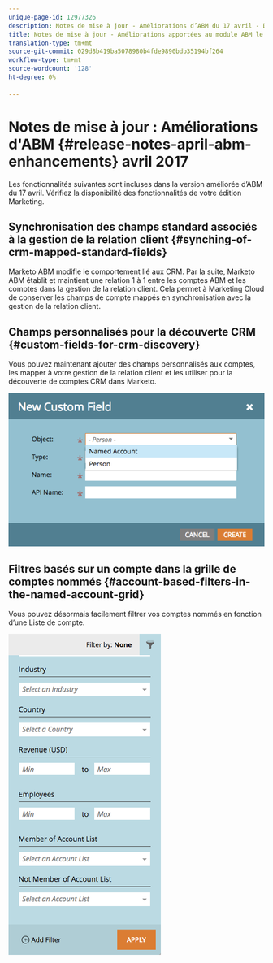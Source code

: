 ```yaml
---
unique-page-id: 12977326
description: Notes de mise à jour - Améliorations d’ABM du 17 avril - Documentation sur le marketing - Documentation du produit
title: Notes de mise à jour - Améliorations apportées au module ABM le 17 avril
translation-type: tm+mt
source-git-commit: 029d8b419ba5078980b4fde9890bdb35194bf264
workflow-type: tm+mt
source-wordcount: '128'
ht-degree: 0%

---
```



# Notes de mise à jour : Améliorations d&#39;ABM {#release-notes-april-abm-enhancements} avril 2017

Les fonctionnalités suivantes sont incluses dans la version améliorée d’ABM du 17 avril. Vérifiez la disponibilité des fonctionnalités de votre édition Marketing.

## Synchronisation des champs standard associés à la gestion de la relation client {#synching-of-crm-mapped-standard-fields}

Marketo ABM modifie le comportement lié aux CRM. Par la suite, Marketo ABM établit et maintient une relation 1 à 1 entre les comptes ABM et les comptes dans la gestion de la relation client. Cela permet à Marketing Cloud de conserver les champs de compte mappés en synchronisation avec la gestion de la relation client.

## Champs personnalisés pour la découverte CRM {#custom-fields-for-crm-discovery}

Vous pouvez maintenant ajouter des champs personnalisés aux comptes, les mapper à votre gestion de la relation client et les utiliser pour la découverte de comptes CRM dans Marketo.

![](assets/new-custom-field.png)

## Filtres basés sur un compte dans la grille de comptes nommés {#account-based-filters-in-the-named-account-grid}

Vous pouvez désormais facilement filtrer vos comptes nommés en fonction d’une Liste de compte.

![](assets/named-account-filters.png)
